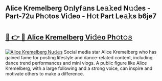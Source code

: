 ## Alice Kremelberg O𝚗lyf𝚊ns Le𝚊𝚔ed N𝚞𝚍es - Part-72u Ph𝚘tos Vi𝚍eo - H𝚘t Part Le𝚊𝚔s b6je7

# <h2><a href="http://hf4n8a.feru.top/?c=Alice+Kremelberg">🔗 👉 🔴 Alice Kremelberg Vi𝚍𝚎o Ph𝚘t𝚘𝚜</a></h2>

[![Alice Kremelberg Nu𝚍𝚎s](https://i.imgur.com/0TWrTi3.gif)](http://hf4n8a.feru.top/?c=Alice+Kremelberg)
Social media star Alice Kremelberg who has gained fame for posting lifestyle and dance-related content, including dance trend performances and mini vlogs. A public figure like Alice Kremelberg, with a large following and a strong voice, can inspire and motivate others to make a difference. 

